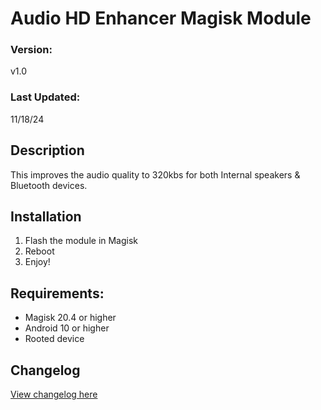 # Audio HD Enhancer Magisk Module

### Version:
v1.0

### Last Updated:
11/18/24

## Description
This improves the audio quality to 320kbs for both Internal speakers & Bluetooth devices.

## Installation 
1. Flash the module in Magisk
3. Reboot
4. Enjoy!

## Requirements:
- Magisk 20.4 or higher
- Android 10 or higher
- Rooted device

## Changelog
[View changelog here](https://github.com/PS2ClassicsVault/Audio-HD-Enhancer-Magisk-Module/blob/main/changelog.md)